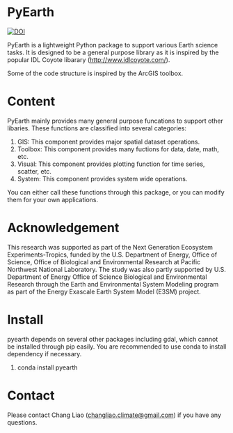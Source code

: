 # PyEarth

[![DOI](https://zenodo.org/badge/67889575.svg)](https://zenodo.org/badge/latestdoi/67889575)

PyEarth is a lightweight Python package to support various Earth science tasks.
It is designed to be a general purpose library as it is inspired by the popular IDL Coyote libarary (http://www.idlcoyote.com/).

Some of the code structure is inspired by the ArcGIS toolbox.

# Content
PyEarth mainly provides many general purpose funcations to support other libaries.
These functions are classified into several categories:
1. GIS: This component provides major spatial dataset operations.
2. Toolbox: This component provides many fuctions for data, date, math, etc.
3. Visual: This component provides plotting function for time series, scatter, etc.
4. System: This component provides system wide operations.

You can either call these functions through this package, or you can modify them for your own applications.

# Acknowledgement
This research was supported as part of the Next Generation Ecosystem Experiments-Tropics, funded by the U.S. Department of Energy, Office of Science, Office of Biological and Environmental Research at Pacific Northwest National Laboratory. The study was also partly supported by U.S. Department of Energy Office of Science Biological and Environmental Research through the Earth and Environmental System Modeling program as part of the Energy Exascale Earth System Model (E3SM) project. 

# Install
pyearth depends on several other packages including gdal, which cannot be installed through pip easily. You are recommended to use conda to install dependency if necessary.

1. conda install pyearth

# Contact
Please contact Chang Liao (changliao.climate@gmail.com) if you have any questions.